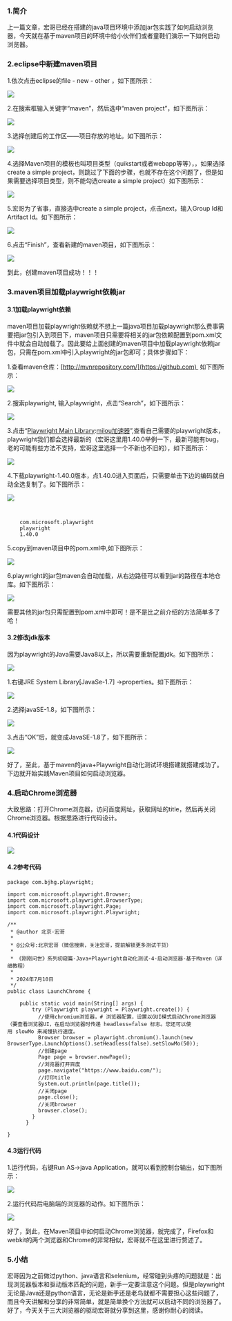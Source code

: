
### 1\.简介


上一篇文章，宏哥已经在搭建的java项目环境中添加jar包实践了如何启动浏览器，今天就在基于maven项目的环境中给小伙伴们或者童鞋们演示一下如何启动浏览器。


### 2\.eclipse中新建maven项目


1\.依次点击eclipse的file \- new \- other ，如下图所示：


![](https://img2020.cnblogs.com/blog/1232840/202106/1232840-20210621153308830-1340547003.png)


2\.在搜索框输入关键字“maven”，然后选中“maven project”，如下图所示：


![](https://img2020.cnblogs.com/blog/1232840/202106/1232840-20210621153458991-860289036.png)


3\.选择创建后的工作区——项目存放的地址。如下图所示：


![](https://img2020.cnblogs.com/blog/1232840/202106/1232840-20210621160838780-257206243.png)


4\.选择Maven项目的模板也叫项目类型（quikstart或者webapp等等），，如果选择create a simple project，则跳过了下面的步骤，也就不存在这个问题了，但是如果需要选择项目类型，则不能勾选create a simple project）如下图所示：


![](https://img2020.cnblogs.com/blog/1232840/202106/1232840-20210621160944549-791466042.png)


5\.宏哥为了省事，直接选中create a simple project，点击next，输入Group Id和Artifact Id。如下图所示：


![](https://img2024.cnblogs.com/blog/1232840/202407/1232840-20240701111109606-517784329.png)


6\.点击“Finish”，查看新建的maven项目，如下图所示：


![](https://img2024.cnblogs.com/blog/1232840/202407/1232840-20240701111152344-1504642.png)


到此，创建maven项目成功！！！


### 3\.maven项目加载playwright依赖jar


#### 3\.1加载playwright依赖


maven项目加载playwright依赖就不想上一篇java项目加载playwright那么费事需要把jar包引入到项目下，maven项目只需要将相关的jar包依赖配置到pom.xml文件中就会自动加载了。因此要给上面创建的maven项目中加载playwright依赖jar包，只需在pom.xml中引入playwright的jar包即可；具体步骤如下：


1\.查看maven仓库：[http://mvnrepository.com/](https://github.com)  如下图所示：


![](https://img2020.cnblogs.com/blog/1232840/202106/1232840-20210621165435772-2089093383.png)


2\.搜索playwright, 输入playwright，点击“Search”，如下图所示：


![](https://img2024.cnblogs.com/blog/1232840/202407/1232840-20240702083129007-1408234563.png)


3\.点击“[Playwright Main Library](https://github.com):[milou加速器](https://jiechuangmoxing.com)”,查看自己需要的playwright版本，playwright我们都会选择最新的（宏哥这里用1\.40\.0举例一下，最新可能有bug，老的可能有些方法不支持，宏哥这里选择一个不新也不旧的），如下图所示：


![](https://img2024.cnblogs.com/blog/1232840/202407/1232840-20240701112129484-74324843.png)


4\.下载playwright\-1\.40\.0版本，点1\.40\.0进入页面后，只需要单击下边的编码就自动全选复制了。如下图所示：


![](https://img2024.cnblogs.com/blog/1232840/202407/1232840-20240701112510627-2090548169.png)




```


    com.microsoft.playwright
    playwright
    1.40.0

```


5\.copy到maven项目中的pom.xml中,如下图所示：


![](https://img2024.cnblogs.com/blog/1232840/202407/1232840-20240701112815219-2009880094.png)


6\.playwright的jar包maven会自动加载，从右边路径可以看到jar的路径在本地仓库。如下图所示：


![](https://img2024.cnblogs.com/blog/1232840/202407/1232840-20240701113210429-1338266687.png)


需要其他的jar包只需配置到pom.xml中即可！是不是比之前介绍的方法简单多了哈！


#### 3\.2修改jdk版本


因为playwright的Java需要Java8以上，所以需要重新配置jdk。如下图所示：


![](https://img2024.cnblogs.com/blog/1232840/202407/1232840-20240701113356996-1764853320.png)


1\.右键JRE System Library\[JavaSe\-1\.7] \-\>properties。如下图所示：


![](https://img2024.cnblogs.com/blog/1232840/202407/1232840-20240701113522989-34755499.png)


2\.选择javaSE\-1\.8，如下图所示：


![](https://img2024.cnblogs.com/blog/1232840/202407/1232840-20240701113625127-681250508.png)


3\.点击“OK”后，就变成JavaSE\-1\.8了，如下图所示：


![](https://img2024.cnblogs.com/blog/1232840/202407/1232840-20240701114040927-149796132.png)


好了，至此，基于maven的java\+Playwright自动化测试环境搭建就搭建成功了。下边就开始实践Maven项目如何启动浏览器。


### 4\.启动Chrome浏览器


大致思路：打开Chrome浏览器，访问百度网址，获取网址的title，然后再关闭Chrome浏览器。根据思路进行代码设计。



#### 4\.1代码设计


![](https://img2024.cnblogs.com/blog/1232840/202407/1232840-20240703112304452-25540519.png)


#### 4\.2参考代码




```
package com.bjhg.playwright;

import com.microsoft.playwright.Browser;
import com.microsoft.playwright.BrowserType;
import com.microsoft.playwright.Page;
import com.microsoft.playwright.Playwright;

/**
 * @author 北京-宏哥
 * 
 * @公众号:北京宏哥（微信搜索，关注宏哥，提前解锁更多测试干货）
 * 
 * 《刚刚问世》系列初窥篇-Java+Playwright自动化测试-4-启动浏览器-基于Maven（详细教程）
 *
 * 2024年7月10日
 */
public class LaunchChrome {
    
    public static void main(String[] args) {
        try (Playwright playwright = Playwright.create()) {
          //使用chromium浏览器，# 浏览器配置，设置以GUI模式启动Chrome浏览器（要查看浏览器UI，在启动浏览器时传递 headless=false 标志。您还可以使用 slowMo 来减慢执行速度。
          Browser browser = playwright.chromium().launch(new BrowserType.LaunchOptions().setHeadless(false).setSlowMo(50));
          //创建page
          Page page = browser.newPage();
          //浏览器打开百度
          page.navigate("https://www.baidu.com/");
          //打印title
          System.out.println(page.title());
          //关闭page
          page.close();
          //关闭browser
          browser.close();
        }
      }

}
```


#### 4\.3运行代码


1\.运行代码，右键Run AS\-\>java Application，就可以看到控制台输出，如下图所示：


![](https://img2024.cnblogs.com/blog/1232840/202407/1232840-20240703112227345-1523475634.png)


2\.运行代码后电脑端的浏览器的动作。如下图所示：


![](https://img2024.cnblogs.com/blog/1232840/202407/1232840-20240703112202994-1628739965.gif)



好了，到此，在Maven项目中如何启动Chrome浏览器，就完成了，Firefox和webkit的两个浏览器和Chrome的非常相似，宏哥就不在这里进行赘述了。


### 5\.小结


宏哥因为之前做过python、java语言和selenium，经常碰到头疼的问题就是：出现浏览器版本和驱动版本匹配的问题，新手一定要注意这个问题。但是playwright无论是Java还是python语言，无论是新手还是老鸟就都不需要担心这些问题了，而且今天讲解和分享的非常简单，就是简单换个方法就可以启动不同的浏览器了。好了，今天关于三大浏览器的驱动宏哥就分享到这里，感谢你耐心的阅读。


